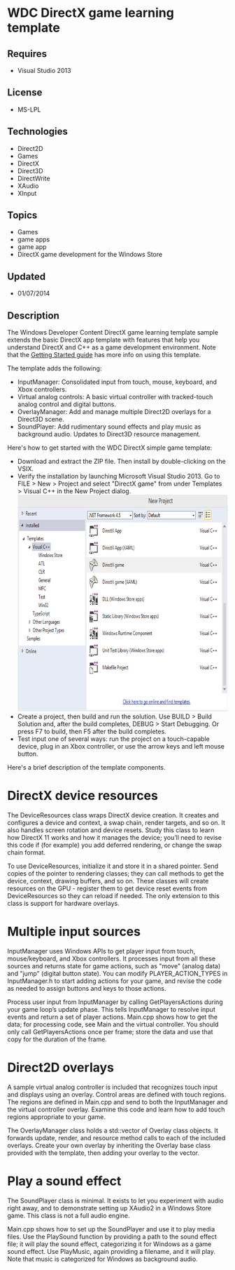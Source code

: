 # WDC DirectX game learning template
## Requires
- Visual Studio 2013
## License
- MS-LPL
## Technologies
- Direct2D
- Games
- DirectX
- Direct3D
- DirectWrite
- XAudio
- XInput
## Topics
- Games
- game apps
- game app
- DirectX game development for the Windows Store
## Updated
- 01/07/2014
## Description

<p>The Windows Developer Content DirectX game learning template sample extends the basic DirectX app template with features that help you understand DirectX and C&#43;&#43; as a game development environment. Note that the&nbsp;<a href="http://msdn.microsoft.com/library/windows/apps/dn481529.aspx">Getting
 Started guide</a>&nbsp;has more info on using this template.</p>
<p>The template adds the following:</p>
<ul>
<li>InputManager: Consolidated input from touch, mouse, keyboard, and Xbox controllers.&nbsp;
</li><li>Virtual analog controls: A basic virtual controller with tracked-touch analog control and digital buttons.&nbsp;
</li><li>OverlayManager: Add and manage multiple Direct2D overlays for a Direct3D scene.
</li><li>SoundPlayer: Add rudimentary sound effects and play music as background audio. Updates to Direct3D resource management.
</li></ul>
<p>Here's how to get started with the WDC DirectX simple game template:</p>
<ul>
<li>Download and extract the ZIP file. Then install by double-clicking on the VSIX.
</li><li>Verify the installation by launching Microsoft Visual Studio&nbsp;2013. Go to FILE &gt; New &gt; Project and select &quot;DirectX game&quot; from under Templates &gt; Visual C&#43;&#43; in the New Project dialog.<img id="102630" src="102630-new_wdc_game_template_project.png" alt="" width="694" height="494">
</li><li>Create a project, then build and run the solution. Use BUILD &gt; Build Solution and, after the build completes, DEBUG &gt; Start Debugging. Or press F7 to build, then F5 after the build completes.
</li><li>Test input one of several ways: run the project on a touch-capable device, plug in an Xbox controller, or use the arrow keys and left mouse button.
</li></ul>
<p>Here's a brief description of the template components.</p>
<h1>DirectX device resources</h1>
<p>The DeviceResources class wraps DirectX device creation. It creates and configures a device and context, a swap chain, render targets, and so on. It also handles screen rotation and device resets. Study this class to learn how DirectX 11 works and how it
 manages the device; you&rsquo;ll need to revise this code if (for example) you add deferred rendering, or change the swap chain format.</p>
<p>To use DeviceResources, initialize it and store it in a shared pointer. Send copies of the pointer to rendering classes; they can call methods to get the device, context, drawing buffers, and so on. These classes will create resources on the GPU - register
 them to get device reset events from DeviceResources so they can reload if needed. The only extension to this class is support for hardware overlays.</p>
<h1>Multiple input sources</h1>
<p>InputManager uses Windows APIs to get player input from touch, mouse/keyboard, and Xbox controllers. It processes input from all these sources and returns state for game actions, such as &quot;move&quot; (analog data) and &quot;jump&rdquo; (digital button state). You can
 modify PLAYER_ACTION_TYPES in InputManager.h to start adding actions for your game, and revise the code as needed to assign buttons and keys to those actions.</p>
<p>Process user input from InputManager by calling GetPlayersActions during your game loop&rsquo;s update phase. This tells InputManager to resolve input events and return a set of player actions. Main.cpp shows how to get the data; for processing code, see
 Main and the virtual controller. You should only call GetPlayersActions once per frame; store the data and use that copy for the duration of the frame.</p>
<h1>Direct2D overlays</h1>
<p>A sample virtual analog controller is included that recognizes touch input and displays using an overlay. Control areas are defined with touch regions. The regions are defined in Main.cpp and send to both the InputManager and the virtual controller overlay.
 Examine this code and learn how to add touch regions appropriate to your game.</p>
<p>The OverlayManager class holds a std::vector of Overlay class objects. It forwards update, render, and resource method calls to each of the included overlays. Create your own overlay by inheriting the Overlay base class provided with the template, then adding
 your overlay to the vector.</p>
<h1>Play a sound effect</h1>
<p>The SoundPlayer class is minimal. It exists to let you experiment with audio right away, and to demonstrate setting up XAudio2 in a Windows Store game. This class is not a full audio engine.</p>
<p>Main.cpp shows how to set up the SoundPlayer and use it to play media files. Use the PlaySound function by providing a path to the sound effect file; it will play the sound effect, categorizing it for Windows as a game sound effect. Use PlayMusic, again
 providing a filename, and it will play. Note that music is categorized for Windows as background audio.</p>
